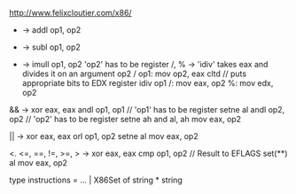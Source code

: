 http://www.felixcloutier.com/x86/

+ -> addl op1, op2
- -> subl op1, op2
* -> imull op1, op2
     'op2' has to be register
/, % ->
     'idiv' takes eax and divides it on an argument
   op2 / op1:
     mov op2, eax
     cltd          // puts appropriate bits to EDX register
     idiv op1
   /:
     mov eax, op2
   %:
     mov edx, op2

&& ->
   xor eax, eax
   andl op1, op1 // 'op1' has to be register
   setne al
   andl op2, op2 // 'op2' has to be register
   setne ah
   and al, ah
   mov eax, op2
  
|| ->
   xor eax, eax
   orl  op1, op2
   setne al
   mov eax, op2

<. <=, ==, !=, >=, > ->
  xor eax, eax
  cmp op1, op2 // Result to EFLAGS 
  set(**) al
  mov eax, op2

type instructions =
...
| X86Set of string * string
